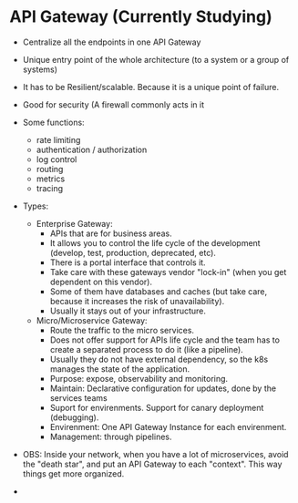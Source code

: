 # API Gateway (Currently Studying)
- Centralize all the endpoints in one API Gateway
- Unique entry point of the whole architecture (to a system or a group of systems)
- It has to be Resilient/scalable. Because it is a unique point of failure.
- Good for security (A firewall commonly acts in it

- Some functions:
  * rate limiting
  * authentication / authorization
  * log control
  * routing
  * metrics
  * tracing

- Types:
  * Enterprise Gateway:
     - APIs that are for business areas.
     - It allows you to control the life cycle of the development (develop, test, production, deprecated, etc).
     - There is a portal interface that controls it.
     - Take care with these gateways vendor "lock-in" (when you get dependent on this vendor).
     - Some of them have databases and caches (but take care, because it increases the risk of unavailability).
     - Usually it stays out of your infrastructure.
  * Micro/Microservice Gateway:
     - Route the traffic to the micro services.
     - Does not offer support for APIs life cycle and the team has to create a separated process to do it (like a pipeline).
     - Usually they do not have external dependency, so the k8s manages the state of the application.
     - Purpose: expose, observability and monitoring.
     - Maintain: Declarative configuration for updates, done by the services teams
     - Suport for envirenments. Support for canary deployment (debugging).
     - Envirenment: One API Gateway Instance for each envirenment.
     - Management: through pipelines.

- OBS: Inside your network, when you have a lot of microservices, avoid the "death star", and put an API Gateway to each "context". This way things get more organized.
- 
